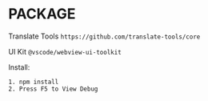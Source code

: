 # PACKAGE

Translate Tools
`https://github.com/translate-tools/core `

UI Kit
`@vscode/webview-ui-toolkit`

Install:

```
1. npm install
2. Press F5 to View Debug
```

